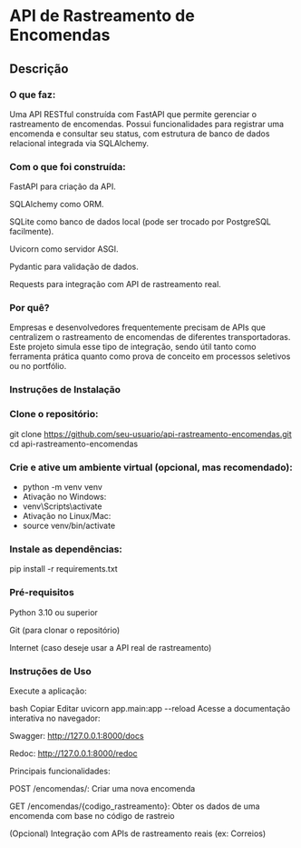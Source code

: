 # API de Rastreamento de Encomendas

## Descrição

### O que faz:
Uma API RESTful construída com FastAPI que permite gerenciar o rastreamento de encomendas. Possui funcionalidades para registrar uma encomenda e consultar seu status, com estrutura de banco de dados relacional integrada via SQLAlchemy.

### Com o que foi construída:
FastAPI para criação da API.

SQLAlchemy como ORM.

SQLite como banco de dados local (pode ser trocado por PostgreSQL facilmente).

Uvicorn como servidor ASGI.

Pydantic para validação de dados.

Requests para integração com API de rastreamento real.

### Por quê?
Empresas e desenvolvedores frequentemente precisam de APIs que centralizem o rastreamento de encomendas de diferentes transportadoras. Este projeto simula esse tipo de integração, sendo útil tanto como ferramenta prática quanto como prova de conceito em processos seletivos ou no portfólio.

### Instruções de Instalação

### Clone o repositório:
git clone https://github.com/seu-usuario/api-rastreamento-encomendas.git
cd api-rastreamento-encomendas

### Crie e ative um ambiente virtual (opcional, mas recomendado):

- python -m venv venv
- Ativação no Windows:
- venv\Scripts\activate
- Ativação no Linux/Mac:
- source venv/bin/activate

### Instale as dependências:
pip install -r requirements.txt

### Pré-requisitos
Python 3.10 ou superior

Git (para clonar o repositório)

Internet (caso deseje usar a API real de rastreamento)

### Instruções de Uso
Execute a aplicação:

bash
Copiar
Editar
uvicorn app.main:app --reload
Acesse a documentação interativa no navegador:

Swagger: http://127.0.0.1:8000/docs

Redoc: http://127.0.0.1:8000/redoc

Principais funcionalidades:

POST /encomendas/: Criar uma nova encomenda

GET /encomendas/{codigo_rastreamento}: Obter os dados de uma encomenda com base no código de rastreio

(Opcional) Integração com APIs de rastreamento reais (ex: Correios)
